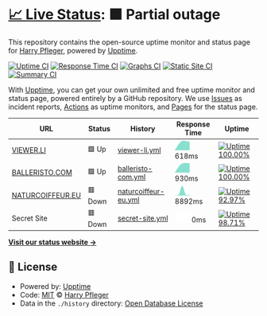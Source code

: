 # [📈 Live Status](https://iwhp.github.io/upptime): <!--live status--> **🟧 Partial outage**

This repository contains the open-source uptime monitor and status page for [Harry Pfleger](http://www.infoware.li), powered by [Upptime](https://github.com/upptime/upptime).

[![Uptime CI](https://github.com/koj-co/upptime/workflows/Uptime%20CI/badge.svg)](https://github.com/koj-co/upptime/actions?query=workflow%3A%22Uptime+CI%22)
[![Response Time CI](https://github.com/koj-co/upptime/workflows/Response%20Time%20CI/badge.svg)](https://github.com/koj-co/upptime/actions?query=workflow%3A%22Response+Time+CI%22)
[![Graphs CI](https://github.com/koj-co/upptime/workflows/Graphs%20CI/badge.svg)](https://github.com/koj-co/upptime/actions?query=workflow%3A%22Graphs+CI%22)
[![Static Site CI](https://github.com/koj-co/upptime/workflows/Static%20Site%20CI/badge.svg)](https://github.com/koj-co/upptime/actions?query=workflow%3A%22Static+Site+CI%22)
[![Summary CI](https://github.com/koj-co/upptime/workflows/Summary%20CI/badge.svg)](https://github.com/koj-co/upptime/actions?query=workflow%3A%22Summary+CI%22)

With [Upptime](https://upptime.js.org), you can get your own unlimited and free uptime monitor and status page, powered entirely by a GitHub repository. We use [Issues](https://github.com/iwhp/upptime/issues) as incident reports, [Actions](https://github.com/iwhp/upptime/actions) as uptime monitors, and [Pages](https://iwhp.github.io/upptime) for the status page.

<!--start: status pages-->
<!-- This summary is generated by Upptime (https://github.com/upptime/upptime) -->
<!-- Do not edit this manually, your changes will be overwritten -->

| URL                                              | Status  | History                                                                                             | Response Time                                                                          | Uptime                                                                                                                                                                                                                    |
| ------------------------------------------------ | ------- | --------------------------------------------------------------------------------------------------- | -------------------------------------------------------------------------------------- | ------------------------------------------------------------------------------------------------------------------------------------------------------------------------------------------------------------------------- |
| [VIEWER.LI](https://www.viewer.li)               | 🟩 Up   | [viewer-li.yml](https://github.com/iwhp/upptime/commits/master/history/viewer-li.yml)               | <img alt="Response time graph" src="./graphs/viewer-li.png" height="20"> 618ms         | [![Uptime 100.00%](https://img.shields.io/endpoint?url=https%3A%2F%2Fraw.githubusercontent.com%2Fiwhp%2Fupptime%2Fmaster%2Fapi%2Fviewer-li%2Fuptime.json)](https://iwhp.github.io/upptime/history/viewer-li)              |
| [BALLERISTO.COM](https://www.balleristo.com)     | 🟩 Up   | [balleristo-com.yml](https://github.com/iwhp/upptime/commits/master/history/balleristo-com.yml)     | <img alt="Response time graph" src="./graphs/balleristo-com.png" height="20"> 930ms    | [![Uptime 100.00%](https://img.shields.io/endpoint?url=https%3A%2F%2Fraw.githubusercontent.com%2Fiwhp%2Fupptime%2Fmaster%2Fapi%2Fballeristo-com%2Fuptime.json)](https://iwhp.github.io/upptime/history/balleristo-com)    |
| [NATURCOIFFEUR.EU](https://www.naturcoiffeur.eu) | 🟥 Down | [naturcoiffeur-eu.yml](https://github.com/iwhp/upptime/commits/master/history/naturcoiffeur-eu.yml) | <img alt="Response time graph" src="./graphs/naturcoiffeur-eu.png" height="20"> 8892ms | [![Uptime 92.97%](https://img.shields.io/endpoint?url=https%3A%2F%2Fraw.githubusercontent.com%2Fiwhp%2Fupptime%2Fmaster%2Fapi%2Fnaturcoiffeur-eu%2Fuptime.json)](https://iwhp.github.io/upptime/history/naturcoiffeur-eu) |
| Secret Site                                      | 🟥 Down | [secret-site.yml](https://github.com/iwhp/upptime/commits/master/history/secret-site.yml)           | <img alt="Response time graph" src="./graphs/secret-site.png" height="20"> 0ms         | [![Uptime 98.71%](https://img.shields.io/endpoint?url=https%3A%2F%2Fraw.githubusercontent.com%2Fiwhp%2Fupptime%2Fmaster%2Fapi%2Fsecret-site%2Fuptime.json)](https://iwhp.github.io/upptime/history/secret-site)           |

<!--end: status pages-->

[**Visit our status website →**](https://iwhp.github.io/upptime)

## 📄 License

- Powered by: [Upptime](https://github.com/upptime/upptime)
- Code: [MIT](./LICENSE) © [Harry Pfleger](http://www.infoware.li)
- Data in the `./history` directory: [Open Database License](https://opendatacommons.org/licenses/odbl/1-0/)

